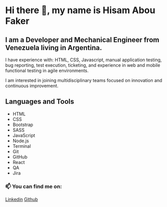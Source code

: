 # Hi there 👋, my name is Hisam Abou Faker

## I am a **Developer** and **Mechanical Engineer** from **Venezuela** living in **Argentina**.

I have experience with: HTML, CSS, Javascript,  manual application testing, bug reporting, test execution, ticketing, and experience in web and mobile functional testing in agile environments.

I am interested in joining multidisciplinary teams focused on innovation and continuous improvement.

## Languages and Tools

- HTML
- CSS
- Bootstrap
- SASS
- JavaScript
- Node.js
- Terminal
- Git
- GitHub
- React
- QA
- Jira

 ### 📫 You can find me on:


[Linkedin](https://www.linkedin.com/in/haboufaker/)
[Github](https://github.com/haboufaker/haboufaker)